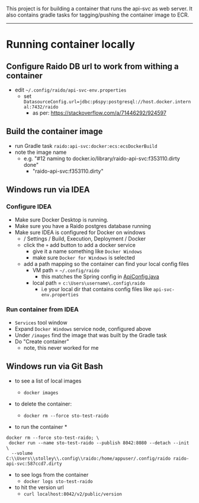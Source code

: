 This project is for building a container that runs the api-svc as web server.
It also contains gradle tasks for tagging/pushing the container image to ECR. 

---

# Running container locally


## Configure Raido DB url to work from withing a container

* edit `~/.config/raido/api-svc-env.properties`
  * set `DatasourceConfig.url=jdbc:p6spy:postgresql://host.docker.internal:7432/raido`
    * as per: https://stackoverflow.com/a/71446292/924597


## Build the container image

* run Gradle task `raido:api-svc:docker:ecs:ecsDockerBuild`
* note the image name
  * e.g. "#12 naming to docker.io/library/raido-api-svc:f353110.dirty done"
    * "raido-api-svc:f353110.dirty"

  
## Windows run via IDEA


### Configure IDEA

* Make sure Docker Desktop is running.
* Make sure you have a Raido postgres database running
* Make sure IDEA is configured for Docker on windows
  * / Settings / Build, Execution, Deployment / Docker
  * click the `+` add button to add a docker service
    * give it a name something like `Docker Windows`
    * make sure `Docker for Windows` is selected
  * add a path mapping so the container can find your local config files
    * VM path = `~/.config/raido`
      * this matches the Spring config in 
      [ApiConfig.java](../../spring/src/main/java/raido/apisvc/spring/config/ApiConfig.java)
    * local path = `c:\Users\username\.config\raido`
      * i.e your local dir that contains config files like 
      `api-svc-env.properties` 


### Run container from IDEA

* `Services` tool window
* Expand `Docker Windows` service node, configured above
* Under `/images` find the image that was built by the Gradle task
* Do "Create container"
  * note, this never worked for me


## Windows run via Git Bash

* to see a list of local images
  * `docker images`

* to delete the container: 
  * `docker rm --force sto-test-raido`
* to run the container
  * 
```
docker rm --force sto-test-raido; \
 docker run --name sto-test-raido --publish 8042:8080 --detach --init \
  --volume C:\\Users\\stolley\\.config\\raido:/home/appuser/.config/raido raido-api-svc:587ccd7.dirty
```

* to see logs from the container
  * `docker logs sto-test-raido`
* to hit the version url
  * `curl localhost:8042/v2/public/version`
